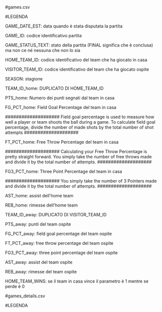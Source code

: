 #games.csv

#LEGENDA

GAME_DATE_EST: data quando è stata disputata la partita

GAME_ID: codice identificativo partita

GAME_STATUS_TEXT: stato della partita (FINAL significa che è conclusa) ma non ce né nessuna che non lo sia

HOME_TEAM_ID: codice identificativo del team che ha giocato in casa

VISITOR_TEAM_ID: codice identificativo del team che ha giocato ospite

SEASON: stagione

TEAM_ID_home: DUPLICATO DI HOME_TEAM_ID

PTS_home: Numero dei punti segnati dal team in casa

FG_PCT_home: Field Goal Percentage del team in casa 

####################
Field goal percentage is used to measure how well a player or team shoots the ball during a game. To calculate field goal percentage, divide the number of made shots by the total number of shot attempts
####################

FT_PCT_home: Free Throw Percentage del team in casa

####################
Calculating your Free Throw Percentage is pretty straight forward. You simply take the number of free throws made and divide it by the total number of attempts.
####################

FG3_PCT_home: Three Point Percentage del team in casa

####################
You simply take the number of 3 Pointers made and divide it by the total number of attempts. 
####################


AST_home: assist dell'home team

REB_home: rimesse dell'home team

TEAM_ID_away: DUPLICATO DI VISITOR_TEAM_ID

PTS_away: punti del team ospite

FG_PCT_away: field goal percentage del team ospite

FT_PCT_away: free throw percentage del team ospite

FG3_PCT_away: three point percentage del team ospite

AST_away: assist del team ospite

REB_away: rimesse del team ospite

HOME_TEAM_WINS: se il team in casa vince il parametro è 1 mentre se perde è 0



#games_details.csv

#LEGENDA